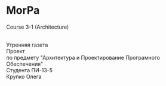 # MorPa
Course 3-1 (Architecture)<br><br>

Утренняя газета<br>
Проект<br>
по предмету "Архитектура и Проектирование Програмного Обеспечения"<br>
Студента ПИ-13-5<br>
Крупко Олега
